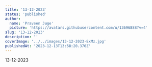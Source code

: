 ```yaml
---
title: '13-12-2023'
status: 'published'
author:
  name: 'Praveen Juge'
  picture: 'https://avatars.githubusercontent.com/u/13696888?v=4'
slug: '13-12-2023'
description: ''
coverImage: '../../images/13-12-2023-ExMz.jpg'
publishedAt: '2023-12-13T13:58:20.376Z'
---
```


13-12-2023